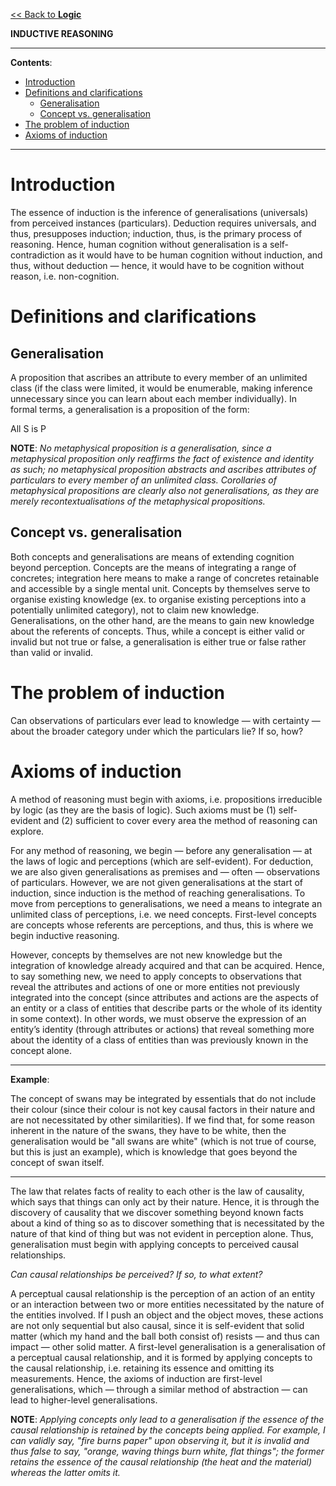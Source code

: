 [<< Back to **Logic**](https://pranav-gopalkrishna.github.io/philosophy/epistemology/logic)

**INDUCTIVE REASONING**

---

**Contents**:

- [Introduction](#introduction)
- [Definitions and clarifications](#definitions-and-clarifications)
  - [Generalisation](#generalisation)
  - [Concept vs. generalisation](#concept-vs-generalisation)
- [The problem of induction](#the-problem-of-induction)
- [Axioms of induction](#axioms-of-induction)

---

# Introduction
The essence of induction is the inference of generalisations (universals) from perceived instances (particulars). Deduction requires universals, and thus, presupposes induction; induction, thus, is the primary process of reasoning. Hence, human cognition without generalisation is a self-contradiction as it would have to be human cognition without induction, and thus, without deduction — hence, it would have to be cognition without reason, i.e. non-cognition.

# Definitions and clarifications
## Generalisation
A proposition that ascribes an attribute to every member of an unlimited class (if the class were limited, it would be enumerable, making inference unnecessary since you can learn about each member individually). In formal terms, a generalisation is a proposition of the form:

All S is P

**NOTE**: _No metaphysical proposition is a generalisation, since a metaphysical proposition only reaffirms the fact of existence and identity as such; no metaphysical proposition abstracts and ascribes attributes of particulars to every member of an unlimited class. Corollaries of metaphysical propositions are clearly also not generalisations, as they are merely recontextualisations of the metaphysical propositions._

## Concept vs. generalisation
Both concepts and generalisations are means of extending cognition beyond perception. Concepts are the means of integrating a range of concretes; integration here means to make a range of concretes retainable and accessible by a single mental unit. Concepts by themselves serve to organise existing knowledge (ex. to organise existing perceptions into a potentially unlimited category), not to claim new knowledge. Generalisations, on the other hand, are the means to gain new knowledge about the referents of concepts. Thus, while a concept is either valid or invalid but not true or false, a generalisation is either true or false rather than valid or invalid.

# The problem of induction
Can observations of particulars ever lead to knowledge — with certainty — about the broader category under which the particulars lie? If so, how?

# Axioms of induction
A method of reasoning must begin with axioms, i.e. propositions irreducible by logic (as they are the basis of logic). Such axioms must be (1) self-evident and (2) sufficient to cover every area the method of reasoning can explore.

For any method of reasoning, we begin — before any generalisation — at the laws of logic and perceptions (which are self-evident). For deduction, we are also given generalisations as premises and — often — observations of particulars. However, we are not given generalisations at the start of induction, since induction is the method of reaching generalisations. To move from perceptions to generalisations, we need a means to integrate an unlimited class of perceptions, i.e. we need concepts. First-level concepts are concepts whose referents are perceptions, and thus, this is where we begin inductive reasoning.

However, concepts by themselves are not new knowledge but the integration of knowledge already acquired and that can be acquired. Hence, to say something new, we need to apply concepts to observations that reveal the attributes and actions of one or more entities not previously integrated into the concept (since attributes and actions are the aspects of an entity or a class of entities that describe parts or the whole of its identity in some context). In other words, we must observe the expression of an entity’s identity (through attributes or actions) that reveal something more about the identity of a class of entities than was previously known in the concept alone.

---

**Example**:

The concept of swans may be integrated by essentials that do not include their colour (since their colour is not key causal factors in their nature and are not necessitated by other similarities). If we find that, for some reason inherent in the nature of the swans, they have to be white, then the generalisation would be "all swans are white" (which is not true of course, but this is just an example), which is knowledge that goes beyond the concept of swan itself.

---

The law that relates facts of reality to each other is the law of causality, which says that things can only act by their nature. Hence, it is through the discovery of causality that we discover something beyond known facts about a kind of thing so as to discover something that is necessitated by the nature of that kind of thing but was not evident in perception alone. Thus, generalisation must begin with applying concepts to perceived causal relationships.

_Can causal relationships be perceived? If so, to what extent?_

A perceptual causal relationship is the perception of an action of an entity or an interaction between two or more entities necessitated by the nature of the entities involved. If I push an object and the object moves, these actions are not only sequential but also causal, since it is self-evident that solid matter (which my hand and the ball both consist of) resists — and thus can impact — other solid matter. A first-level generalisation is a generalisation of a perceptual causal relationship, and it is formed by applying concepts to the causal relationship, i.e. retaining its essence and omitting its measurements. Hence, the axioms of induction are first-level generalisations, which — through a similar method of abstraction — can lead to higher-level generalisations.

**NOTE**: _Applying concepts only lead to a generalisation if the essence of the causal relationship is retained by the concepts being applied. For example, I can validly say, "fire burns paper" upon observing it, but it is invalid and thus false to say, "orange, waving things burn white, flat things"; the former retains the essence of the causal relationship (the heat and the material) whereas the latter omits it._